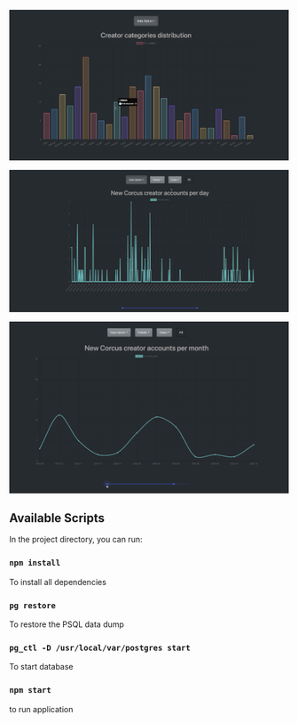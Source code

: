 
![alt text](https://github.com/KennyHc/data-dashboard/blob/main/image1.png?raw=true)

![alt text](https://github.com/KennyHc/data-dashboard/blob/main/image2.png?raw=true)

![alt text](https://github.com/KennyHc/data-dashboard/blob/main/image3.png?raw=true)


## Available Scripts

In the project directory, you can run:

### `npm install`

To install all dependencies

### `pg restore`

To restore the PSQL data dump

### `pg_ctl -D /usr/local/var/postgres start`

To start database

### `npm start`

to run application

